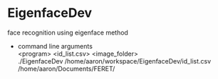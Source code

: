 # EigenfaceDev
face recognition using eigenface method
 
* command line arguments <br/>
   \<program\> \<id_list.csv\> \<image_folder\> <br/>
   ./EigenfaceDev /home/aaron/workspace/EigenfaceDev/id_list.csv	/home/aaron/Documents/FERET/
